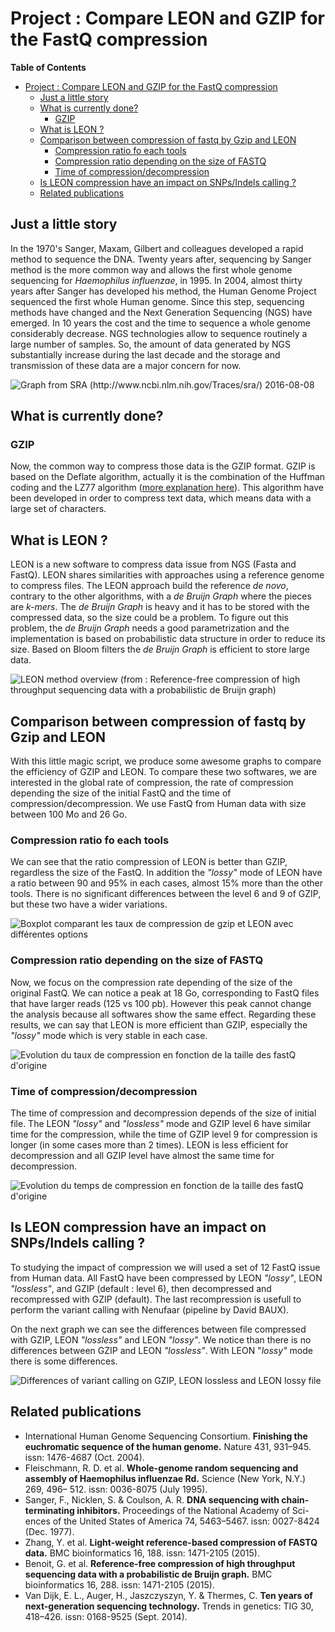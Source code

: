 # Project : Compare LEON and GZIP for the FastQ compression

__Table of Contents__

- [Project : Compare LEON and GZIP for the FastQ compression](#)
	- [Just a little story](#just-a-little-story)
	- [What is currently done?](#what-is-currently-done)
		- [GZIP](#gzip)
	- [What is LEON ?](#what-is-leon-)
	- [Comparison between compression of fastq by Gzip and LEON](#comparison-between-compression-of-fastq-by-gzip-and-leon)
		- [Compression ratio fo each tools](#compression-ratio-fo-each-tools)
		- [Compression ratio depending on the size of FASTQ](#compression-ratio-depending-on-the-size-of-fastq)
		- [Time of compression/decompression](#time-of-compression-decompression)
	- [Is LEON compression have an impact on SNPs/Indels calling ?](#is-leon-compression-have-an-impact-on-snpsindels-calling-)
	- [Related publications](#related-publications)

## Just a little story

In the 1970's Sanger, Maxam, Gilbert and colleagues developed a rapid method to sequence the DNA. 
Twenty years after, sequencing by Sanger method is the more common way and allows the first whole genome sequencing for _Haemophilus influenzae_, in 1995.
In 2004, almost thirty years after Sanger has developed his method, the Human Genome Project sequenced the first whole Human genome. Since this step, sequencing methods have changed and the Next Generation Sequencing (NGS) have emerged.
In 10 years the cost and the time to sequence a whole genome considerably decrease. NGS technologies allow to sequence routinely a large number of samples.
So, the amount of data generated by NGS substantially increase during the last decade and the storage and transmission of these data are a major concern for now.

![Graph from SRA (http://www.ncbi.nlm.nih.gov/Traces/sra/) 2016-08-08](https://github.com/Char-Al/bench_leon/blob/master/images/NGS_data.png "The SRA database, wich contains a large part of the world wide sequencing, is growing very fast and now contains almost 6 petabases (date : 2016-08-08)")

## What is currently done?

### GZIP

Now, the common way to compress those data is the GZIP format. GZIP is based on the Deflate algorithm, actually it is the combination of the Huffman coding and the LZ77 algorithm ([more explanation here](http://www.zlib.net/feldspar.html)).
This algorithm have been developed in order to compress text data, which means data with a large set of characters.

## What is LEON ?

LEON is a new software to compress data issue from NGS (Fasta and FastQ).
LEON shares similarities with approaches using a reference genome to compress files.
The LEON approach build the reference _de novo_, contrary to the other algorithms, with a _de Bruijn Graph_ where the pieces are _k-mers_.
The _de Bruijn Graph_ is heavy and it has to be stored with the compressed data, so the size could be a problem.
To figure out this problem, the _de Bruijn Graph_ needs a good parametrization and the implementation is based on probabilistic data structure in order to reduce its size. Based on Bloom filters the _de Bruijn Graph_ is efficient to store large data.

![LEON method overview (from : Reference-free compression of high throughput sequencing data with a probabilistic de Bruijn graph)](https://github.com/Char-Al/bench_leon/blob/master/images/LEON_overview.png "LEON method overview (from : Reference-free compression of high throughput sequencing data with a probabilistic de Bruijn graph)")

## Comparison between compression of fastq by Gzip and LEON

With this little magic script, we produce some awesome graphs to compare the efficiency of GZIP and LEON.
To compare these two softwares, we are interested in the global rate of compression, the rate of compression depending the size of the initial FastQ and the time of compression/decompression.
We use FastQ from Human data with size between 100 Mo and 26 Go.

### Compression ratio fo each tools

We can see that the ratio compression of LEON is better than GZIP, regardless the size of the FastQ.
In addition the _"lossy"_ mode of LEON have a ratio between 90 and 95% in each cases, almost 15% more than the other tools.
There is no significant differences between the level 6 and 9 of GZIP, but these two have a wider variations.

![Boxplot comparant les taux de compression de gzip et LEON avec différentes options](https://github.com/Char-Al/bench_leon/blob/master/example/boxplot_compression.png "Boxplot comparant les taux de compression de gzip et LEON avec différentes options")

### Compression ratio depending on the size of FASTQ

Now, we focus on the compression rate depending of the size of the original FastQ.
We can notice a peak at 18 Go, corresponding to FastQ files that have larger reads (125 vs 100 pb).
However this peak cannot change the analysis because all softwares show the same effect.
Regarding these results, we can say that LEON is more efficient than GZIP, especially the _"lossy"_ mode which is very stable in each case.

![Evolution du taux de compression en fonction de la taille des fastQ d'origine](https://github.com/Char-Al/bench_leon/blob/master/example/point_compression.png "Evolution du taux de compression en fonction de la taille des fastQ d'origine")

### Time of compression/decompression

The time of compression and decompression depends of the size of initial file.
The LEON _"lossy"_ and _"lossless"_ mode and GZIP level 6 have similar time for the compression, while the time of GZIP level 9 for compression is longer (in some cases more than 2 times).
LEON is less efficient for decompression and all GZIP level have almost the same time for decompression.

![Evolution du temps de compression en fonction de la taille des fastQ d'origine](https://github.com/Char-Al/bench_leon/blob/master/example/point_time.png "Evolution du temps de compression en fonction de la taille des fastQ d'origine")

## Is LEON compression have an impact on SNPs/Indels calling ?

To studying the impact of compression we will used a set of 12 FastQ issue from Human data.
All FastQ have been compressed by LEON _"lossy"_, LEON _"lossless"_, and GZIP (default : level 6), then decompressed and recompressed with GZIP (default).
The last recompression is usefull to perform the variant calling with Nenufaar (pipeline by David BAUX).

On the next graph we can see the differences between file compressed with GZIP, LEON _"lossless"_ and LEON _"lossy"_.
We notice than there is no differences between GZIP and LEON _"lossless"_.
With LEON "_lossy"_ mode there is some differences.

![Differences of variant calling on GZIP, LEON lossless and LEON lossy file](https://github.com/Char-Al/bench_leon/blob/master/example/callingDiff.png "Differences of variant calling on GZIP, LEON lossless and LEON lossy file")

## Related publications
* International Human Genome Sequencing Consortium. __Finishing the euchromatic sequence of the human genome.__ Nature 431, 931–945. issn: 1476-4687 (Oct. 2004).
* Fleischmann, R. D. et al. __Whole-genome random sequencing and assembly of Haemophilus influenzae Rd.__ Science (New York, N.Y.) 269, 496– 512. issn: 0036-8075 (July 1995).
* Sanger, F., Nicklen, S. & Coulson, A. R. __DNA sequencing with chain- terminating inhibitors.__ Proceedings of the National Academy of Sci- ences of the United States of America 74, 5463–5467. issn: 0027-8424 (Dec. 1977).
* Zhang, Y. et al. __Light-weight reference-based compression of FASTQ data.__ BMC bioinformatics 16, 188. issn: 1471-2105 (2015).
* Benoit, G. et al. __Reference-free compression of high throughput sequencing data with a probabilistic de Bruijn graph.__ BMC bioinformatics 16, 288. issn: 1471-2105 (2015).
* Van Dijk, E. L., Auger, H., Jaszczyszyn, Y. & Thermes, C. __Ten years of next-generation sequencing technology.__ Trends in genetics: TIG 30, 418–426. issn: 0168-9525 (Sept. 2014).
